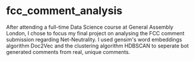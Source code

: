 # fcc_comment_analysis
After attending a full-time Data Science course at General Assembly London, I chose to focus my final project on analysing the FCC comment submission regarding Net-Neutrality. I used gensim's word embeddings algorithm Doc2Vec and the clustering algorithm HDBSCAN to seperate bot generated comments from real, unique comments.
